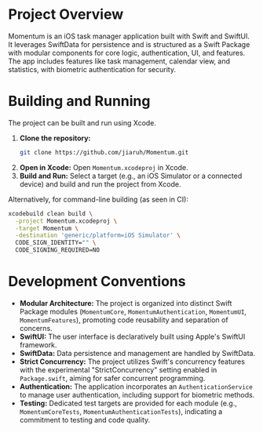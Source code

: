 # Project Overview

Momentum is an iOS task manager application built with Swift and SwiftUI. It leverages SwiftData for persistence and is structured as a Swift Package with modular components for core logic, authentication, UI, and features. The app includes features like task management, calendar view, and statistics, with biometric authentication for security.

# Building and Running

The project can be built and run using Xcode.

1.  **Clone the repository:**
    ```sh
    git clone https://github.com/jiaruh/Momentum.git
    ```
2.  **Open in Xcode:**
    Open `Momentum.xcodeproj` in Xcode.
3.  **Build and Run:**
    Select a target (e.g., an iOS Simulator or a connected device) and build and run the project from Xcode.

Alternatively, for command-line building (as seen in CI):

```sh
xcodebuild clean build \
  -project Momentum.xcodeproj \
  -target Momentum \
  -destination 'generic/platform=iOS Simulator' \
  CODE_SIGN_IDENTITY="" \
  CODE_SIGNING_REQUIRED=NO
```

# Development Conventions

*   **Modular Architecture:** The project is organized into distinct Swift Package modules (`MomentumCore`, `MomentumAuthentication`, `MomentumUI`, `MomentumFeatures`), promoting code reusability and separation of concerns.
*   **SwiftUI:** The user interface is declaratively built using Apple's SwiftUI framework.
*   **SwiftData:** Data persistence and management are handled by SwiftData.
*   **Strict Concurrency:** The project utilizes Swift's concurrency features with the experimental "StrictConcurrency" setting enabled in `Package.swift`, aiming for safer concurrent programming.
*   **Authentication:** The application incorporates an `AuthenticationService` to manage user authentication, including support for biometric methods.
*   **Testing:** Dedicated test targets are provided for each module (e.g., `MomentumCoreTests`, `MomentumAuthenticationTests`), indicating a commitment to testing and code quality.
